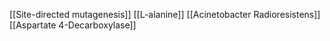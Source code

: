 [[Site-directed mutagenesis]]
[[L-alanine]]
[[Acinetobacter Radioresistens]]
[[Aspartate 4-Decarboxylase]]
